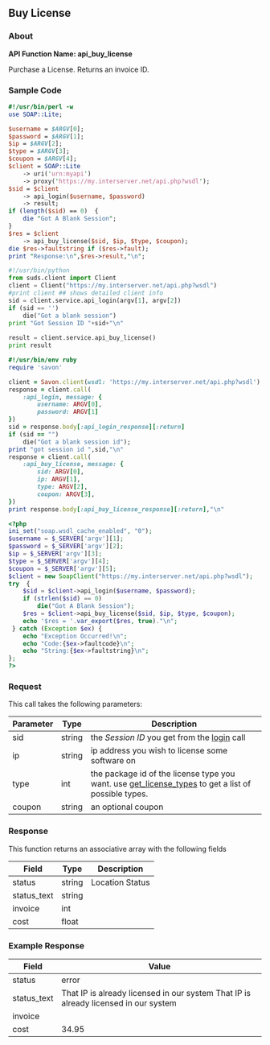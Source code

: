 
## Buy License

### About

**API Function Name: api_buy_license**

Purchase a License.  Returns an invoice ID.


### Sample Code

```perl
#!/usr/bin/perl -w
use SOAP::Lite;

$username = $ARGV[0];
$password = $ARGV[1];
$ip = $ARGV[2];
$type = $ARGV[3];
$coupon = $ARGV[4];
$client = SOAP::Lite
	-> uri('urn:myapi')
	-> proxy('https://my.interserver.net/api.php?wsdl');
$sid = $client
	-> api_login($username, $password)
	-> result;
if (length($sid) == 0)  {
	die "Got A Blank Session";
} 
$res = $client
	-> api_buy_license($sid, $ip, $type, $coupon);
die $res->faultstring if ($res->fault);
print "Response:\n",$res->result,"\n";

```

```python
#!/usr/bin/python
from suds.client import Client
client = Client("https://my.interserver.net/api.php?wsdl")
#print client ## shows detailed client info
sid = client.service.api_login(argv[1], argv[2])
if (sid == '')
	die("Got a blank session")
print "Got Session ID "+sid+"\n"
  
result = client.service.api_buy_license()
print result

```

```ruby
#!/usr/bin/env ruby
require 'savon'

client = Savon.client(wsdl: 'https://my.interserver.net/api.php?wsdl')
response = client.call(
	:api_login, message: {
		username: ARGV[0],
		password: ARGV[1]
})
sid = response.body[:api_login_response][:return]
if (sid == "")
	die("Got a blank session id");
print "got session id ",sid,"\n"
response = client.call(
	:api_buy_license, message: { 
		sid: ARGV[0], 
		ip: ARGV[1], 
		type: ARGV[2], 
		coupon: ARGV[3], 
})
print response.body[:api_buy_license_response][:return],"\n"

```

```php
<?php
ini_set("soap.wsdl_cache_enabled", "0");
$username = $_SERVER['argv'][1];
$password = $_SERVER['argv'][2];
$ip = $_SERVER['argv'][3];
$type = $_SERVER['argv'][4];
$coupon = $_SERVER['argv'][5];
$client = new SoapClient("https://my.interserver.net/api.php?wsdl");
try  { 
	$sid = $client->api_login($username, $password);
	if (strlen($sid) == 0)
		die("Got A Blank Session");
	$res = $client->api_buy_license($sid, $ip, $type, $coupon);
	echo '$res = '.var_export($res, true)."\n";
 } catch (Exception $ex) {
	echo "Exception Occurred!\n";
	echo "Code:{$ex->faultcode}\n";
	echo "String:{$ex->faultstring}\n";
}; 
?>
```



### Request

This call takes the following parameters:

Parameter|Type|Description
---------|----|-----------
sid|string|the *Session ID* you get from the [login](#login) call
ip|string|ip address you wish to license some software on
type|int|the package id of the license type you want. use [get_license_types](#get-license-types) to get a list of possible types.
coupon|string|an optional coupon


### Response

This function returns an associative array with the following fields

Field|Type|Description
-----|----|-----------
status|string|Location Status
status_text|string|
invoice|int|
cost|float|


### Example Response

<table>
	<thead>
		<tr>
			<th>Field</th>
			<th>Value</th>
		</tr>
	</thead>
	<tbody>
		<tr>
			<td>status</td>
			<td>error</td>
		</tr>
		<tr>
			<td>status_text</td>
			<td>That IP is already licensed in our system
That IP is already licensed in our system</td>
		</tr>
		<tr>
			<td>invoice</td>
			<td></td>
		</tr>
		<tr>
			<td>cost</td>
			<td>34.95</td>
		</tr>
	</tbody>
</table>


